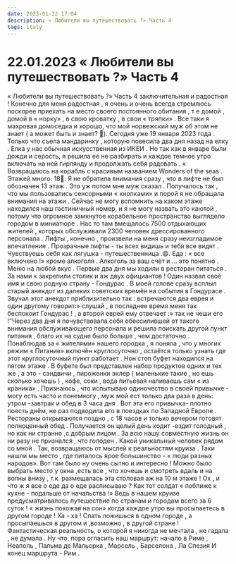 ```yaml
---
date: 2023-01-22 17:04
description: « Любители вы путешествовать ?» Часть 4
tags: italy
---
```

# 22.01.2023 « Любители вы путешествовать ?» Часть 4

« Любители вы путешествовать ?» Часть 4 заключительная и радостная ! Конечно для меня радостная , я очень и очень всегда стремлюсь поскорее приехать на место своего постоянного обитания , т е домой , домой в « норку» , в свою кроватку , в свои « тряпки» . Все таки я махровая домоседка и хорошо, что мой норвежский муж об этом не знает ( а может быть и знает? 🧐). Сегодня уже 19 января 2023 года . Только что съела мандаринку , которую повесила два дня назад на елку . Елка у нас обычная искусственная из ИКЕИ . Но так как в январе были дожди и серость, я решила ее не разбирать и каждое темное утро включать на ней гирлянду и продолжать себя радовать . « Возвращаюсь на корабль с красивым названием Wonders of the seas . Этажей много: 18🤣. Я не обратила внимания сразу , что в лифте не был обозначен 13 этаж . Это уж потом мне муж сказал . Получалось так , что мы пользовались сенсорными « кнопками» и порой я не обращала внимания на этажи . Сейчас не могу вспомнить на каком этаже находился наш гостиничный номер, и я не могу назвать это каютой , потому что огромное замкнутое корабельное пространство выглядело городом в миниатюре . Нас то там вмещалось 7500 отдыхающих жителей , которых обслуживали 2300 человек дрессированного персонала . Лифты , конечно , произвели на меня сразу неизгладимое впечатление . Прозрачные лифты - ты всех видишь и тебя все видят . Чувствуешь себя как лягушка - путешественница .😄. Еда : « все включено !» кроме алкоголя . Алкоголь за ваш счёт и … это понятно . Меню на любой вкус . Первые два дня мы ходили в ресторан питаться . За нами « закрепили столик и аж двух официантов ! Один назвал своё имя и свою родную страну - Гондурас . В моей голове сразу всплыл старый анекдот из далеких советских времён на события в Гондурасе . Звучал этот анекдот приблизительно так : встречаются два еврея и один другому говорит:» слушай , в последнее время меня так беспокоит Гондурас ! , а второй еврей ему отвечает :» так не чеши его !”Через два дня я почувствовала себя обессилившей от такого внимания обслуживающего персонала и решила поискать другой пункт питания , благо их на судне было больше , чем достаточно . Понаблюдав за « жителями» нашего городка , я поняла , что у многих режим « Питание» включён круглосуточно , остаётся только узнать где этот круглосуточный пункт работает . Нон стоп буфет находился на пятом этаже . В буфете был представлен набор продуктов одних и тех же , а это - сэндвичи , пироженки эклер ( маленькие такие , но ешь сколько хочешь ) , кофе, соки , вода питьевая наливаешь сам « из краника» . Признаюсь , что испытываю одиночество в своей привычке - могу есть часто и понемногу , муж мой ест только два раза в день: утром -завтрак и обед в 3 часа дня . Вот эта его привычка- плотно поесть днём, не раз подводила его в поездках по Западной Европе . Рестораны открываются поздно , с 18 часов и только вечером готовят полноценный обед . Получается он целый день ходит -ездит голодный , но как ни странно ,с добрым лицом . За всю нашу совместную жизнь он ни разу не признался , что голоден . Какой уникальный человек рядом со мной . Так, возвращаюсь от мыслей к реальностям круиза . Таки нашли мы место , где питалось ярое большинство - « люди разных народов». Вот там было ну очень сытно и интересно ! Можно было выбрать место у окна ,есть все , что хочешь и смотреть вдаль и на волны внизу , т.к. размещалась эта столовая аж на 10 м этаже ! Ох , и что ж я все о еде да о еде расписываю ? Как тот солдат « поближе к кухне - подальше от начальства !» Ведь в нашем круизе предусматривалось путешествие по странам и городам всего за 6 суток ! « жизнь похожая на сон» когда каждое утро вы просыпаетесь в другом городе ! Ха - ха ! Спать ложишься в одном городе , а просыпаешься в другом и ,возможно , в другой стране ! Фантастическая реальность, о которой я никогда не мечтала , не гадала , не думала . Ну что, пора огласить наш маршрут: начало в Риме , Неаполь , Пальма де Мальорка , Марсель , Барселона , Ла Спезия И конец маршрута - Рим . 
